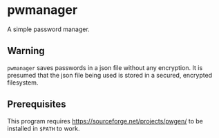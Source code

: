 # pwmanager
A simple password manager.

## Warning
`pwmanager` saves passwords in a json file without any encryption. It is presumed that the json file being used is stored in a secured, encrypted filesystem.

## Prerequisites
This program requires https://sourceforge.net/projects/pwgen/ to be installed in `$PATH` to work.
